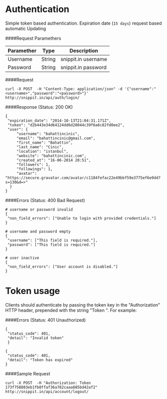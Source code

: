Authentication
=======================
Simple token based authentication.
Expiration date (`15 days`) request based automatic Updating

####Request Paramethers

| Paramether    | Type     | Description         |
| ------------- | ---------|---------------------|
| Username      | String   | snippit.in username |
| Password      | String   | snippit.in password |


####Request

    curl -X POST  -H "Content-Type: application/json" -d '{"username":"<username>","password":"<password>"}' http://snippit.in/api/auth/login/
    
    
####Response (Status: 200 OK)

    {
     "expiration_date": "2014-10-13T21:04:31.171Z",
     "token": "d2b443e34d64124dd6d20044c39f6a6c82fd0ee2",
     "user": {
         "username": "bahattincinic",
         "email": "bahattincinic@gmail.com",
         "first_name": "Bahattin",
         "last_name": "Cinic",
         "location": "istanbul",
         "website": "bahattincinic.com",
         "created_at": "16-06-2014 20:51",
         "followers": 1,
         "followings": 1,
         "avatar": "https://secure.gravatar.com/avatar/c1184fefac22e49bbf59e3775ef6e9dd?s=130&d=>"
      }
    }
    

####Errors (Status: 400 Bad Request)
    
    # username or password invalid
    {
     "non_field_errors": ["Unable to login with provided credentials."]
    }
    
    # username and password empty
    {
     "username": ["This field is required."],
     "password": ["This field is required."]
    }
    
    # user inactive
    {
     "non_field_errors": ["User account is disabled."]
    }


Token usage
=========================
Clients should authenticate by passing the token key in the "Authorization" HTTP header, prepended with the string "Token ".  For example:

####Errors (Status: 401 Unauthorized)

    {
     "status_code": 401,
     "detail": "Invalid token"
     }

    {
     "status_code": 401,
     "detail": "Token has expired"
    }

####Sample Request

    curl -X POST  -H "Authorization: Token 173f758803eb1fb0ffaf36a782caaa885bd42af2"   http://snippit.in/api/account/logout/

